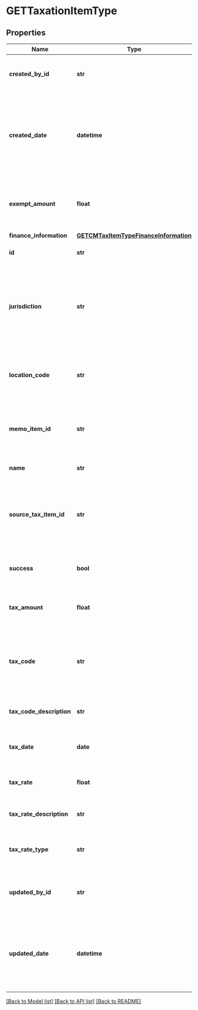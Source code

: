 # GETTaxationItemType

## Properties
Name | Type | Description | Notes
------------ | ------------- | ------------- | -------------
**created_by_id** | **str** | The ID of the Zuora user who created the taxation item.   | [optional] 
**created_date** | **datetime** | The date and time when the taxation item was created in the Zuora system, in &#x60;yyyy-mm-dd hh:mm:ss&#x60; format.  | [optional] 
**exempt_amount** | **float** | The amount of taxes or VAT for which the customer has an exemption.  | [optional] 
**finance_information** | [**GETCMTaxItemTypeFinanceInformation**](GETCMTaxItemTypeFinanceInformation.md) |  | [optional] 
**id** | **str** | The ID of the taxation item.  | [optional] 
**jurisdiction** | **str** | The jurisdiction that applies the tax or VAT. This value is typically a state, province, county, or city.  | [optional] 
**location_code** | **str** | The identifier for the location based on the value of the &#x60;taxCode&#x60; field.   | [optional] 
**memo_item_id** | **str** | The ID of the credit or debit memo associated with the taxation item.  | [optional] 
**name** | **str** | The name of the taxation item.  | [optional] 
**source_tax_item_id** | **str** | The ID of the taxation item of the invoice, which the credit or debit memo is created from.  | [optional] 
**success** | **bool** | Returns &#x60;true&#x60; if the request was processed successfully. | [optional] 
**tax_amount** | **float** | The amount of the tax applied to the credit or debit memo.  | [optional] 
**tax_code** | **str** | The tax code identifies which tax rules and tax rates to apply to a specific credit or debit memo.  | [optional] 
**tax_code_description** | **str** | The description of the tax code.  | [optional] 
**tax_date** | **date** | The date when the tax is applied to the credit or debit memo.  | [optional] 
**tax_rate** | **float** | The tax rate applied to the credit or debit memo.  | [optional] 
**tax_rate_description** | **str** | The description of the tax rate.  | [optional] 
**tax_rate_type** | **str** | The type of the tax rate applied to the credit or debit memo.  | [optional] 
**updated_by_id** | **str** | The ID of the Zuora user who last updated the taxation item.  | [optional] 
**updated_date** | **datetime** | The date and time when the taxation item was last updated, in &#x60;yyyy-mm-dd hh:mm:ss&#x60; format.   | [optional] 

[[Back to Model list]](../README.md#documentation-for-models) [[Back to API list]](../README.md#documentation-for-api-endpoints) [[Back to README]](../README.md)


